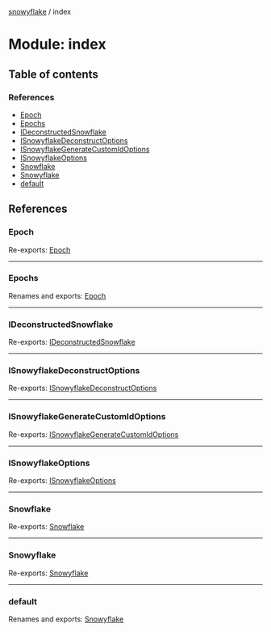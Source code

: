 [snowyflake](../README.md) / index

# Module: index

## Table of contents

### References

- [Epoch](index.md#epoch)
- [Epochs](index.md#epochs)
- [IDeconstructedSnowflake](index.md#ideconstructedsnowflake)
- [ISnowyflakeDeconstructOptions](index.md#isnowyflakedeconstructoptions)
- [ISnowyflakeGenerateCustomIdOptions](index.md#isnowyflakegeneratecustomidoptions)
- [ISnowyflakeOptions](index.md#isnowyflakeoptions)
- [Snowflake](index.md#snowflake)
- [Snowyflake](index.md#snowyflake)
- [default](index.md#default)

## References

### Epoch

Re-exports: [Epoch](constants.md#epoch)

___

### Epochs

Renames and exports: [Epoch](constants.md#epoch)

___

### IDeconstructedSnowflake

Re-exports: [IDeconstructedSnowflake](../interfaces/interfaces.ideconstructedsnowflake.md)

___

### ISnowyflakeDeconstructOptions

Re-exports: [ISnowyflakeDeconstructOptions](../interfaces/interfaces.isnowyflakedeconstructoptions.md)

___

### ISnowyflakeGenerateCustomIdOptions

Re-exports: [ISnowyflakeGenerateCustomIdOptions](../interfaces/interfaces.isnowyflakegeneratecustomidoptions.md)

___

### ISnowyflakeOptions

Re-exports: [ISnowyflakeOptions](../interfaces/interfaces.isnowyflakeoptions.md)

___

### Snowflake

Re-exports: [Snowflake](interfaces.md#snowflake)

___

### Snowyflake

Re-exports: [Snowyflake](../classes/snowyflake.snowyflake-1.md)

___

### default

Renames and exports: [Snowyflake](../classes/snowyflake.snowyflake-1.md)
